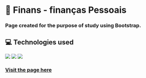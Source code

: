 # 💸 Finans - finanças Pessoais

### Page created for the purpose of study using Bootstrap.

## 💻 Technologies used
<img src="https://img.shields.io/badge/HTML5-E34F26?style=for-the-badge&logo=html5&logoColor=white"> <img src="https://img.shields.io/badge/CSS3-1572B6?style=for-the-badge&logo=css3&logoColor=white"> <img src="https://img.shields.io/badge/Bootstrap-563D7C?style=for-the-badge&logo=bootstrap&logoColor=white">

### <a href=" http://davineves0.github.io/finans">Visit the page here</a>
